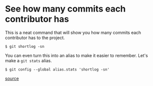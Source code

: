 # See how many commits each contributor has

This is a neat command that will show you how many commits each contributor has to the project.

```git
$ git shortlog -sn
```

You can even turn this into an alias to make it easier to remember. Let's make a `git stats` alias.

```git
$ git config --global alias.stats 'shortlog -sn'
```

[source](https://twitter.com/csswizardry/status/707572922362241025)
